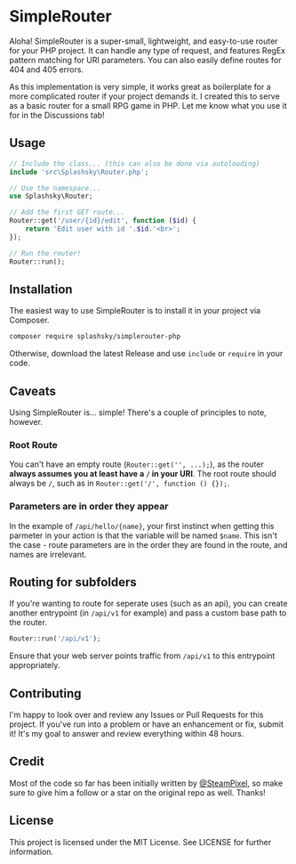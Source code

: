 # SimpleRouter

Aloha! SimpleRouter is a super-small, lightweight, and easy-to-use router for your PHP project. It can handle any type of request, and features RegEx pattern matching for URI parameters. You can also easily define routes for 404 and 405 errors.

As this implementation is very simple, it works great as boilerplate for a more complicated router if your project demands it. I created this to serve as a basic router for a small RPG game in PHP. Let me know what you use it for in the Discussions tab!

## Usage
```php
// Include the class... (this can also be done via autoloading)
include 'src\Splashsky\Router.php';

// Use the namespace...
use Splashsky\Router;

// Add the first GET route...
Router::get('/user/{id}/edit', function ($id) {
    return 'Edit user with id '.$id.'<br>';
});

// Run the router!
Router::run();
```

## Installation

The easiest way to use SimpleRouter is to install it in your project via Composer.

```bash
composer require splashsky/simplerouter-php
```

Otherwise, download the latest Release and use `include` or `require` in your code.

## Caveats

Using SimpleRouter is... simple! There's a couple of principles to note, however.

### Root Route

You can't have an empty route (`Router::get('', ...);`), as the router **always assumes you at least have a `/` in your URI**. The root route should always be `/`, such as in `Router::get('/', function () {});`.

### Parameters are in order they appear

In the example of `/api/hello/{name}`, your first instinct when getting this parmeter in your action is that the variable will be named `$name`. This isn't the case - route parameters are in the order they are found in the route, and names are irrelevant.

## Routing for subfolders
If you're wanting to route for seperate uses (such as an api), you can create another entrypoint (in `/api/v1` for example) and pass a custom base path to the router.

```php
Router::run('/api/v1');
```

Ensure that your web server points traffic from `/api/v1` to this entrypoint appropriately.

## Contributing

I'm happy to look over and review any Issues or Pull Requests for this project. If you've run into a problem or have an enhancement or fix, submit it! It's my goal to answer and review everything within 48 hours.

## Credit

Most of the code so far has been initially written by [@SteamPixel](https://github.com/steampixel), so make sure to give him a follow or a star on the original repo as well. Thanks!

## License

This project is licensed under the MIT License. See LICENSE for further information.
